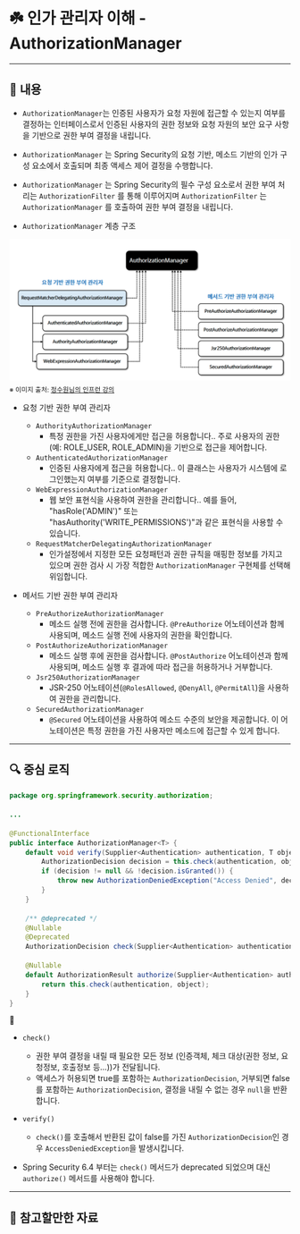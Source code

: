 # ☘️ 인가 관리자 이해 - AuthorizationManager

---

## 📖 내용
- `AuthorizationManager`는 인증된 사용자가 요청 자원에 접근할 수 있는지 여부를 결정하는 인터페이스로서 인증된 사용자의 권한 정보와 요청 자원의 보안 요구 사항을 기반으로 권한 부여 결정을 내립니다.
- `AuthorizationManager` 는 Spring Security의 요청 기반, 메소드 기반의 인가 구성 요소에서 호출되며 최종 액세스 제어 결정을 수행합니다.
- `AuthorizationManager` 는 Spring Security의 필수 구성 요소로서 권한 부여 처리는 `AuthorizationFilter` 를 통해 이루어지며 `AuthorizationFilter` 는 `AuthorizationManager` 를 호출하여 권한 부여 결정을 내립니다.

- `AuthorizationManager` 계층 구조

![image_1.png](image_1.png)
<sub>※ 이미지 출처: [정수원님의 인프런 강의](https://www.inflearn.com/course/%EC%8A%A4%ED%94%84%EB%A7%81-%EC%8B%9C%ED%81%90%EB%A6%AC%ED%8B%B0-%EC%99%84%EC%A0%84%EC%A0%95%EB%B3%B5/dashboard)</sub>

- 요청 기반 권한 부여 관리자
  - `AuthorityAuthorizationManager`
    - 특정 권한을 가진 사용자에게만 접근을 허용합니다.. 주로 사용자의 권한(예: ROLE_USER, ROLE_ADMIN)을 기반으로 접근을 제어합니다.
  - `AuthenticatedAuthorizationManager`
    - 인증된 사용자에게 접근을 허용합니다.. 이 클래스는 사용자가 시스템에 로그인했는지 여부를 기준으로 결정합니다.
  - `WebExpressionAuthorizationManager`
    - 웹 보안 표현식을 사용하여 권한을 관리합니다.. 예를 들어, "hasRole('ADMIN')" 또는 "hasAuthority('WRITE_PERMISSIONS')"과 같은 표현식을 사용할 수 있습니다.
  - `RequestMatcherDelegatingAuthorizationManager`
    - 인가설정에서 지정한 모든 요청패턴과 권한 규칙을 매핑한 정보를 가지고 있으며 권한 검사 시 가장 적합한 `AuthorizationManager` 구현체를 선택해 위임합니다.

- 메서드 기반 권한 부여 관리자
  - `PreAuthorizeAuthorizationManager`
    - 메소드 실행 전에 권한을 검사합니다. `@PreAuthorize` 어노테이션과 함께 사용되며, 메소드 실행 전에 사용자의 권한을 확인합니다.
  - `PostAuthorizeAuthorizationManager`
    - 메소드 실행 후에 권한을 검사합니다. `@PostAuthorize` 어노테이션과 함께 사용되며, 메소드 실행 후 결과에 따라 접근을 허용하거나 거부합니다.
  - `Jsr250AuthorizationManager`
    - JSR-250 어노테이션(`@RolesAllowed`, `@DenyAll`, `@PermitAll`)을 사용하여 권한을 관리합니다.
  - `SecuredAuthorizationManager`
    - `@Secured` 어노테이션을 사용하여 메소드 수준의 보안을 제공합니다. 이 어노테이션은 특정 권한을 가진 사용자만 메소드에 접근할 수 있게 합니다.

---

## 🔍 중심 로직

```java
package org.springframework.security.authorization;

...

@FunctionalInterface
public interface AuthorizationManager<T> {
    default void verify(Supplier<Authentication> authentication, T object) {
        AuthorizationDecision decision = this.check(authentication, object);
        if (decision != null && !decision.isGranted()) {
            throw new AuthorizationDeniedException("Access Denied", decision);
        }
    }

    /** @deprecated */
    @Nullable
    @Deprecated
    AuthorizationDecision check(Supplier<Authentication> authentication, T object);

    @Nullable
    default AuthorizationResult authorize(Supplier<Authentication> authentication, T object) {
        return this.check(authentication, object);
    }
}
```

📌
- `check()`
  - 권한 부여 결정을 내릴 때 필요한 모든 정보 (인증객체, 체크 대상(권한 정보, 요청정보, 호출정보 등...))가 전달됩니다.
  - 액세스가 허용되면 true를 포함하는 `AuthorizationDecision`, 거부되면 false를 포함하는 `AuthorizationDecision`, 결정을 내릴 수 없는 경우 `null`을 반환합니다.
- `verify()`
  - `check()`를 호출해서 반환된 값이 false를 가진 `AuthorizationDecision`인 경우 `AccessDeniedException`을 발생시킵니다.

- Spring Security 6.4 부터는 `check()` 메서드가 deprecated 되었으며 대신 `authorize()` 메서드를 사용해야 합니다.
---

## 📂 참고할만한 자료

